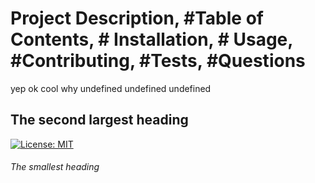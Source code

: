 # Project Description, #Table of Contents, # Installation, # Usage, #Contributing, #Tests, #Questions 
 yep
 ok
 cool
 why
 undefined
 undefined
 undefined
 


## The second largest heading

[![License: MIT](https://img.shields.io/badge/License-MIT-yellow.svg)](https://opensource.org/licenses/MIT)

###### The smallest heading